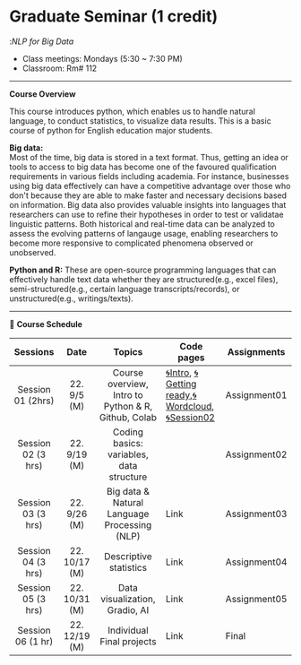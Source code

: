 # Graduate Seminar (1 credit)
:_NLP for Big Data_

* Class meetings: Mondays (5:30 ~ 7:30 PM)
* Classroom: Rm# 112

---
**Course Overview**  

This course introduces python, which enables us to handle natural language, to conduct statistics, to visualize data results. This is a basic course of python for English education major students.

**Big data:**  
Most of the time, big data is stored in a text format. Thus, getting an idea or tools to access to big data has become one of the favoured qualification requirements in various fields including academia. For instance, businesses using big data effectively can have a competitive advantage over those who don't because they are able to make faster and necessary decisions based on information. Big data also provides valuable insights into languages that researchers can use to refine their hypotheses in order to test or validatae linguistic patterns. Both historical and real-time data can be analyzed to assess the evolving patterns of langauge usage, enabling researchers to become more responsive to complicated phenomena observed or unobserved.

**Python and R:**
These are open-source programming languages that can effectively handle text data whether they are structured(e.g., excel files), semi-structured(e.g., certain language transcripts/records), or unstructured(e.g., writings/texts).

---

📅 **Course Schedule**  


| Sessions | Date |Topics | Code pages | Assignments | 
|:---:|:---:|:---:|---|---|
| Session 01 (2hrs) | 22. 9/5 (M)| Course overview, Intro to Python & R, Github, Colab | [🌀Intro](/intro.md), [🌀Getting ready](Gettingready.ipynb),[🌀Wordcloud](wordcloud_sample.ipynb), [🌀Session02](session02.ipynb) | Assignment01 |  
| Session 02 (3 hrs)| 22. 9/19 (M)| Coding basics: variables, data structure |  | Assignment02 |
| Session 03 (3 hrs)| 22. 9/26 (M)| Big data & Natural Language Processing (NLP) | Link | Assignment03 |
| Session 04 (3 hrs)| 22. 10/17 (M)| Descriptive statistics | Link | Assignment04 |
| Session 05 (3 hrs)| 22. 10/31 (M)| Data visualization, Gradio, AI | Link | Assignment05 |
| Session 06 (1 hr)| 22. 12/19 (M) | Individual Final projects | Link | Final |

